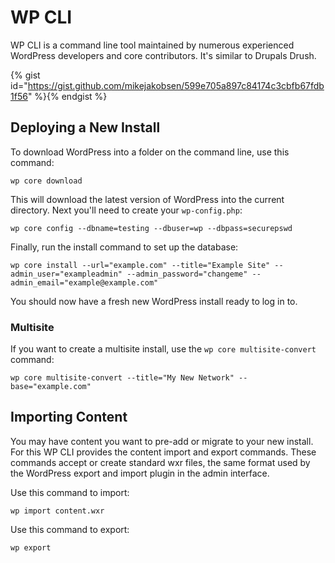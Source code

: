 # WP CLI

WP CLI is a command line tool maintained by numerous experienced WordPress developers and core contributors. It's similar to Drupals Drush.

{% gist id="https://gist.github.com/mikejakobsen/599e705a897c84174c3cbfb67fdb1f56" %}{% endgist %}

## Deploying a New Install

To download WordPress into a folder on the command line, use this command:

```
wp core download
```

This will download the latest version of WordPress into the current directory. Next you'll need to create your `wp-config.php`:

```
wp core config --dbname=testing --dbuser=wp --dbpass=securepswd
```

Finally, run the install command to set up the database:

```
wp core install --url="example.com" --title="Example Site" --admin_user="exampleadmin" --admin_password="changeme" --admin_email="example@example.com"
```

You should now have a fresh new WordPress install ready to log in to.

### Multisite

If you want to create a multisite install, use the `wp core multisite-convert` command:

```
wp core multisite-convert --title="My New Network" --base="example.com"
```

## Importing Content

You may have content you want to pre-add or migrate to your new install. For this WP CLI provides the content import and export commands. These commands accept or create standard wxr files, the same format used by the WordPress export and import plugin in the admin interface.

Use this command to import:

```
wp import content.wxr
```

Use this command to export:

```
wp export
```
